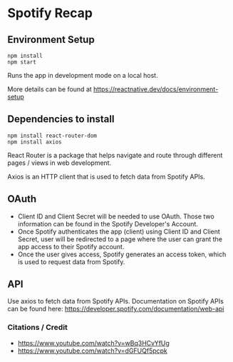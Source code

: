 # Spotify Recap

## Environment Setup
```
npm install
npm start
```
Runs the app in development mode on a local host.

More details can be found at https://reactnative.dev/docs/environment-setup

## Dependencies to install
```
npm install react-router-dom
npm install axios
```

React Router is a package that helps navigate and route through different pages / views in web development.

Axios is an HTTP client that is used to fetch data from Spotify APIs.

## OAuth

- Client ID and Client Secret will be needed to use OAuth. Those two information can be found in the Spotify Developer's Account.
- Once Spotify authenticates the app (client) using Client ID and Client Secret, user will be redirected to a page where the user can grant the app access to their Spotify account.
- Once the user gives access, Spotify generates an access token, which is used to request data from Spotify. 

## API

Use axios to fetch data from Spotify APIs.
Documentation on Spotify APIs can be found here: https://developer.spotify.com/documentation/web-api

### Citations / Credit
- https://www.youtube.com/watch?v=wBq3HCvYfUg
- https://www.youtube.com/watch?v=dGFUQf5pcpk
